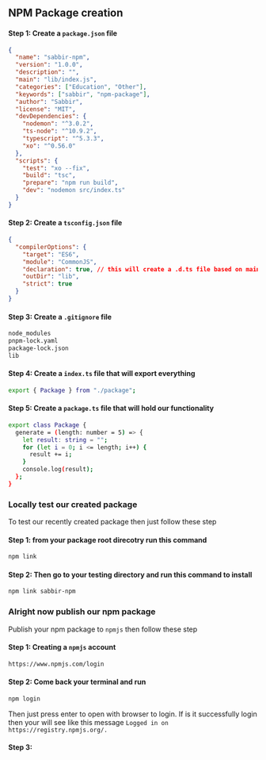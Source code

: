 ## NPM Package creation

#### Step 1: Create a `package.json` file

```json
{
  "name": "sabbir-npm",
  "version": "1.0.0",
  "description": "",
  "main": "lib/index.js",
  "categories": ["Education", "Other"],
  "keywords": ["sabbir", "npm-package"],
  "author": "Sabbir",
  "license": "MIT",
  "devDependencies": {
    "nodemon": "^3.0.2",
    "ts-node": "^10.9.2",
    "typescript": "^5.3.3",
    "xo": "^0.56.0"
  },
  "scripts": {
    "test": "xo --fix",
    "build": "tsc",
    "prepare": "npm run build",
    "dev": "nodemon src/index.ts"
  }
}
```

#### Step 2: Create a `tsconfig.json` file

```json
{
  "compilerOptions": {
    "target": "ES6",
    "module": "CommonJS",
    "declaration": true, // this will create a .d.ts file based on main file
    "outDir": "lib",
    "strict": true
  }
}
```

#### Step 3: Create a `.gitignore` file

```txt
node_modules
pnpm-lock.yaml
package-lock.json
lib
```

#### Step 4: Create a `index.ts` file that will export everything

```bash
export { Package } from "./package";
```

#### Step 5: Create a `package.ts` file that will hold our functionality

```bash
export class Package {
  generate = (length: number = 5) => {
    let result: string = "";
    for (let i = 0; i <= length; i++) {
      result += i;
    }
    console.log(result);
  };
}
```

### Locally test our created package

To test our recently created package then just follow these step

#### Step 1: from your package root direcotry run this command

```bash
npm link
```

#### Step 2: Then go to your testing directory and run this command to install

```bash
npm link sabbir-npm
```

### Alright now publish our npm package

Publish your npm package to `npmjs` then follow these step

#### Step 1: Creating a `npmjs` account

```bash
https://www.npmjs.com/login
```

#### Step 2: Come back your terminal and run

```bash
npm login
```

Then just press enter to open with browser to login. If is it successfully login then your will see like this message `Logged in on https://registry.npmjs.org/.`

#### Step 3:
